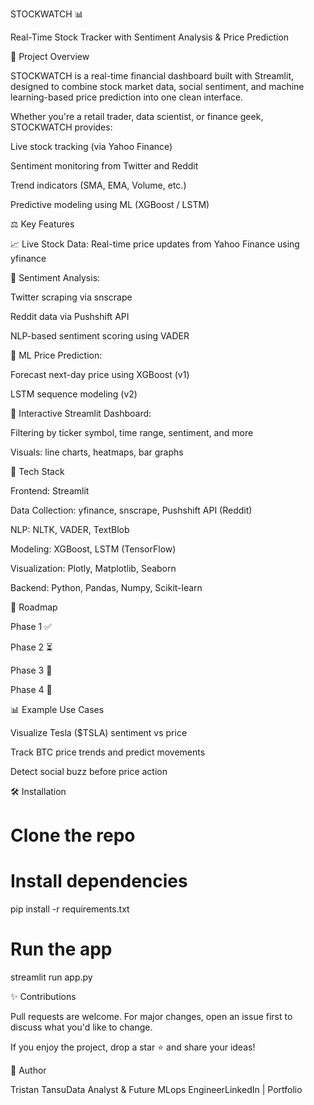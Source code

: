 STOCKWATCH 📊

Real-Time Stock Tracker with Sentiment Analysis & Price Prediction

🚀 Project Overview

STOCKWATCH is a real-time financial dashboard built with Streamlit, designed to combine stock market data, social sentiment, and machine learning-based price prediction into one clean interface.

Whether you're a retail trader, data scientist, or finance geek, STOCKWATCH provides:

Live stock tracking (via Yahoo Finance)

Sentiment monitoring from Twitter and Reddit

Trend indicators (SMA, EMA, Volume, etc.)

Predictive modeling using ML (XGBoost / LSTM)


⚖️ Key Features

📈 Live Stock Data: Real-time price updates from Yahoo Finance using yfinance

💬 Sentiment Analysis:

Twitter scraping via snscrape

Reddit data via Pushshift API

NLP-based sentiment scoring using VADER

🤖 ML Price Prediction:

Forecast next-day price using XGBoost (v1)

LSTM sequence modeling (v2)

🔄 Interactive Streamlit Dashboard:

Filtering by ticker symbol, time range, sentiment, and more

Visuals: line charts, heatmaps, bar graphs

💪 Tech Stack

Frontend: Streamlit

Data Collection: yfinance, snscrape, Pushshift API (Reddit)

NLP: NLTK, VADER, TextBlob

Modeling: XGBoost, LSTM (TensorFlow)

Visualization: Plotly, Matplotlib, Seaborn

Backend: Python, Pandas, Numpy, Scikit-learn

📆 Roadmap

Phase 1 ✅



Phase 2 ⏳



Phase 3 🚧



Phase 4 🚀



📊 Example Use Cases

Visualize Tesla ($TSLA) sentiment vs price

Track BTC price trends and predict movements

Detect social buzz before price action

🛠️ Installation

# Clone the repo

# Install dependencies
pip install -r requirements.txt

# Run the app
streamlit run app.py


✨ Contributions

Pull requests are welcome. For major changes, open an issue first to discuss what you'd like to change.

If you enjoy the project, drop a star ⭐ and share your ideas!

👤 Author

Tristan TansuData Analyst & Future MLops EngineerLinkedIn | Portfolio




